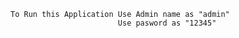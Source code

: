     To Run this Application Use Admin name as "admin"
                            Use pasword as "12345"